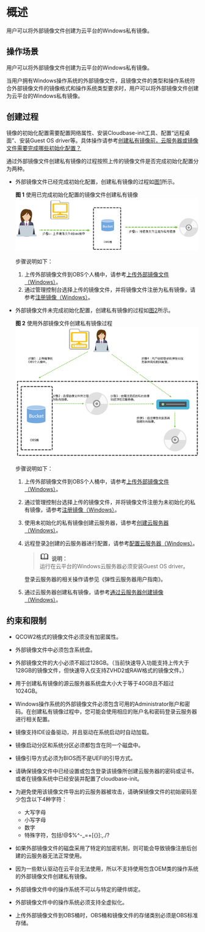 # 概述<a name="ZH-CN_TOPIC_0030713182"></a>

用户可以将外部镜像文件创建为云平台的Windows私有镜像。

## 操作场景<a name="section1856042125210"></a>

用户可以将外部镜像文件创建为云平台的Windows私有镜像。

当用户拥有Windows操作系统的外部镜像文件，且镜像文件的类型和操作系统符合外部镜像文件的镜像格式和操作系统类型要求时，用户可以将外部镜像文件创建为云平台的Windows私有镜像。

## 创建过程<a name="zh-cn_topic_0029124474_section25747599173145"></a>

镜像的初始化配置需要配置网络属性、安装Cloudbase-init工具、配置“远程桌面”、安装Guest OS driver等。具体操作请参考[创建私有镜像前，云服务器或镜像文件需要完成哪些初始化配置？](https://support.huaweicloud.com/ims_faq/ims_faq_0022.html)

通过外部镜像文件创建私有镜像的过程按照上传的镜像文件是否完成初始化配置分为两种。

-   外部镜像文件已经完成初始化配置，创建私有镜像的过程如[图1](#fig20695097165955)所示。

    **图 1**  使用已完成初始化配置的镜像文件创建私有镜像<a name="fig20695097165955"></a>  
    ![](figures/使用已完成初始化配置的镜像文件创建私有镜像.png "使用已完成初始化配置的镜像文件创建私有镜像")

    步骤说明如下：

    1.  上传外部镜像文件到OBS个人桶中，请参考[上传外部镜像文件（Windows）](上传外部镜像文件（Windows）.md)。
    2.  通过管理控制台选择上传的镜像文件，并将镜像文件注册为私有镜像，请参考[注册镜像（Windows）](注册镜像（Windows）.md)。

-   外部镜像文件未完成初始化配置，创建私有镜像的过程如[图2](#zh-cn_topic_0029124474_fig709741017158)所示。

    **图 2**  使用外部镜像文件创建私有镜像过程<a name="zh-cn_topic_0029124474_fig709741017158"></a>  
    ![](figures/使用外部镜像文件创建私有镜像过程.png "使用外部镜像文件创建私有镜像过程")

    步骤说明如下：

    1.  上传外部镜像文件到OBS个人桶中，请参考[上传外部镜像文件（Windows）](上传外部镜像文件（Windows）.md)。
    2.  通过管理控制台选择上传的镜像文件，并将镜像文件注册为未初始化的私有镜像，请参考[注册镜像（Windows）](注册镜像（Windows）.md)。
    3.  <a name="li16524226172935"></a>使用未初始化的私有镜像创建云服务器，请参考[创建云服务器（Windows）](创建云服务器（Windows）.md)。
    4.  远程登录[3](#li16524226172935)创建的云服务器进行配置，请参考[配置云服务器（Windows）](配置云服务器（Windows）.md)。

        >![](public_sys-resources/icon-note.gif) **说明：**   
        >运行在云平台的Windows云服务器必须安装Guest OS driver。  

        登录云服务器的相关操作请参见《弹性云服务器用户指南》。

    5.  通过云服务器创建私有镜像，请参考[通过云服务器创建镜像（Windows）](通过云服务器创建镜像（Windows）.md)。


## 约束和限制<a name="zh-cn_topic_0029124474_section60227383172846"></a>

-   QCOW2格式的镜像文件必须没有加密属性。
-   外部镜像文件中必须包含系统盘。
-   外部镜像文件的大小必须不超过128GB。（当前快速导入功能支持上传大于128GB的镜像文件，但快速导入仅支持ZVHD2或RAW格式的镜像文件。）
-   用于创建私有镜像的源云服务器系统盘大小大于等于40GB且不超过1024GB。
-   Windows操作系统的外部镜像文件必须包含可用的Administrator账户和密码。在创建私有镜像过程中，您可能会使用相应的账户名和密码登录云服务器进行相关配置。
-   镜像支持IDE设备驱动，并且驱动在系统启动时自动加载。
-   镜像启动分区和系统分区必须都包含在同一个磁盘中。
-   镜像引导方式必须为BIOS而不是UEFI的引导方式。
-   请确保镜像文件中已经设置或包含登录该镜像所创建云服务器的密码或证书，或者在镜像系统中已经安装并配置了cloudbase-init。
-   为避免使用该镜像文件导出的云服务器被攻击，请确保镜像文件的初始密码至少包含以下4种字符：
    -   大写字母
    -   小写字母
    -   数字
    -   特殊字符，包括!@$%^-\_=+\[\{\}\]:,./?

-   如果外部镜像文件的磁盘采用了特定的加密机制，则可能会导致镜像注册后创建的云服务器无法正常使用。
-   因为一些默认驱动在云平台无法使用，所以不支持使用包含OEM类的操作系统的外部镜像文件创建私有镜像。
-   外部镜像文件中的操作系统不可以与特定的硬件绑定。
-   外部镜像文件中的操作系统必须支持全虚拟化。
-   上传外部镜像文件到OBS桶时，OBS桶和镜像文件的存储类别必须是OBS标准存储。

